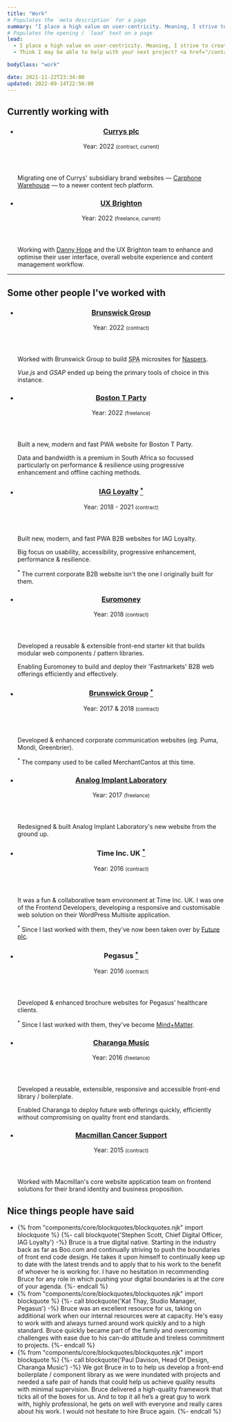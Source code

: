 ```yaml
---
title: "Work"
# Populates the `meta description` for a page
summary: "I place a high value on user-centricity. Meaning, I strive to create web experiences that look and function well on any device that can connect to the internet, while also considering user needs and business goals."
# Populates the opening / `lead` text on a page
lead:
  - I place a high value on user-centricity. Meaning, I strive to create web experiences that look and function well on any device that can connect to the internet, while also considering user needs and business goals.
  - Think I may be able to help with your next project? <a href="/contact">Get in touch</a>.

bodyClass: "work"

date: 2021-11-22T23:34:00
updated: 2022-09-14T22:56:00
---
```


<section aria-labelledby="work-current" class="companies | flow">
  <h2 id="work-current">Currently working with</h2>
  <ul role="list" class="auto-grid | no-list">
    <li>
      <article class="card card--stacked call-out">
        <div class="card__content">
          <header class="card__header">
            <h3 class="card__title">
              <a href="https://www.currysplc.com/">Currys plc</a>
            </h3>
            <span class="date-time">Year: 2022 <small>(contract, current)</small></span>
          </header>
          <div class="card__body | flow">
            <p>Migrating one of Currys' subsidiary brand websites &mdash; <a href="https://www.carphonewarehouse.com/">Carphone Warehouse</a> &mdash; to a newer content tech platform.</p>
          </div>
        </div>
      </article>
    </li>
    <li>
      <article class="card card--stacked call-out">
        <div class="card__content">
          <header class="card__header">
            <h3 class="card__title">
              <a href="https://uxbri.org">UX Brighton</a>
            </h3>
            <span class="date-time">Year: 2022 <small>(freelance, current)</small></span>
          </header>
          <div class="card__body | flow">
            <p>Working with <a href="http://dannyhope.co.uk/">Danny Hope</a> and the UX Brighton team to enhance and optimise their user interface, overall website experience and content management workflow.</p>
          </div>
        </div>
      </article>
    </li>
  </ul>
</section>

---

<section aria-labelledby="work-past" class="companies | flow">
  <h2 id="work-past">Some other people I've worked with</h2>
  <ul role="list" class="auto-grid | no-list">
    <li>
      <article class="card card--stacked">
        <div class="card__content">
          <header class="card__header">
            <h3 class="card__title">
              <a href="https://www.brunswickgroup.com">Brunswick Group</a>
            </h3>
            <span class="date-time">Year: 2022 <small>(contract)</small></span>
          </header>
          <div class="card__body | flow">
            <p>Worked with Brunswick Group to build <abbr title="Single Page Application.">SPA</abbr> microsites for <a href="https://www.naspers.com/">Naspers</a>.</p>
            <p><em>Vue.js</em> and <em>GSAP</em> ended up being the primary tools of choice in this instance.</p>
          </div>
        </div>
      </article>
    </li>
    <li>
      <article class="card card--stacked">
        <div class="card__content">
          <header class="card__header">
            <h3 class="card__title">
              <a href="https://bostontparty.co.za">Boston T Party</a>
            </h3>
            <span class="date-time">Year: 2022 <small>(freelance)</small></span>
          </header>
          <div class="card__body | flow">
            <p>Built a new, modern and fast PWA website for Boston T Party.</p>
            <p>Data and bandwidth is a premium in South Africa so focussed particularly on performance & resilience using progressive enhancement and offline caching methods.</p>
          </div>
        </div>
      </article>
    </li>
    <li>
      <article class="card card--stacked">
        <div class="card__content">
          <header class="card__header">
            <h3 class="card__title">
              <a href="https://iagloyalty.com">IAG Loyalty</a> <a href="#fn:iag-loyalty" class="footnote" rel="footnote"><sup>*</sup></a>
            </h3>
            <span class="date-time">Year: 2018 - 2021 <small>(contract)</small></span>
          </header>
          <div class="card__body | flow">
            <p>Built new, modern, and fast PWA B2B websites for IAG Loyalty.</p>
            <p>Big focus on usability, accessibility, progressive enhancement, performance & resilience.</p>
          </div>
          <footer id="fn:iag-loyalty" class="card__footer">
            <p><sup>*</sup> The current corporate B2B website isn't the one I originally built for them.</p>
          </footer>
        </div>
      </article>
    </li>
    <li>
      <article class="card card--stacked">
        <div class="card__content">
          <header class="card__header">
            <h3 class="card__title">
              <a href="https://www.euromoneyplc.com">Euromoney</a>
            </h3>
            <span class="date-time">Year: 2018 <small>(contract)</small></span>
          </header>
          <div class="card__body | flow">
            <p>Developed a reusable & extensible front-end starter kit that builds modular web components / pattern libraries.</p>
            <p>Enabling Euromoney to build and deploy their 'Fastmarkets' B2B web offerings efficiently and effectively.</p>
          </div>
        </div>
      </article>
    </li>
    <li>
      <article class="card card--stacked">
        <div class="card__content">
          <header class="card__header">
            <h3 class="card__title">
              <a href="https://www.brunswickgroup.com">Brunswick Group</a> <a href="#fn:brunswick-group" class="footnote" rel="footnote"><sup>*</sup></a>
            </h3>
            <span class="date-time">Year: 2017 & 2018 <small>(contract)</small></span>
          </header>
          <div class="card__body">
            <p>Developed & enhanced corporate communication websites (eg. Puma, Mondi, Greenbrier).</p>
          </div>
          <footer id="fn:brunswick-group" class="card__footer">
            <p><sup>*</sup> The company used to be called MerchantCantos at this time.</p>
          </footer>
        </div>
      </article>
    </li>
    <li>
      <article class="card card--stacked">
        <div class="card__content">
          <header class="card__header">
            <h3 class="card__title">
              <a href="http://analog-lab.co.uk">Analog Implant Laboratory</a>
            </h3>
            <span class="date-time">Year: 2017 <small>(freelance)</small></span>
          </header>
          <div class="card__body">
            <p>Redesigned & built Analog Implant Laboratory's new website from the ground up.</p>
          </div>
        </div>
      </article>
    </li>
    <li>
      <article class="card card--stacked">
        <div class="card__content">
          <header class="card__header">
            <h3 class="card__title">Time Inc. UK <a href="#fn:time-inc" class="footnote" rel="footnote"><sup>*</sup></a></h3>
            <span class="date-time">Year: 2016 <small>(contract)</small></span>
          </header>
          <div class="card__body | flow">
            <p>It was a fun & collaborative team environment at Time Inc. UK. I was one of the Frontend Developers, developing a responsive and customisable web solution on their WordPress Multisite application.</p>
          </div>
          <footer id="fn:time-inc" class="card__footer">
            <p><sup>*</sup> Since I last worked with them, they've now been taken over by <a href="https://www.futureplc.com/">Future plc</a>.</p>
          </footer>
        </div>
      </article>
    </li>
    <li>
      <article class="card card--stacked">
        <div class="card__content">
          <header class="card__header">
            <h3 class="card__title">Pegasus <a href="#fn:pegasus" class="footnote" rel="footnote"><sup>*</sup></a></h3>
            <span class="date-time">Year: 2016 <small>(contract)</small></span>
          </header>
          <div class="card__body | flow">
            <p>Developed & enhanced brochure websites for Pegasus’ healthcare clients.</p>
          </div>
          <footer id="fn:pegasus" class="card__footer">
            <p><sup>*</sup> Since I last worked with them, they've become <a href="https://mindplusmatter.com/">Mind+Matter</a>.</p>
          </footer>
        </div>
      </article>
    </li>
    <li>
      <article class="card card--stacked">
        <div class="card__content">
          <header class="card__header">
            <h3 class="card__title">
              <a href="https://charanga.com">Charanga Music</a>
            </h3>
            <span class="date-time">Year: 2016 <small>(freelance)</small></span>
          </header>
          <div class="card__body | flow">
            <p>Developed a reusable, extensible, responsive and accessible front-end library / boilerplate.</p>
            <p>Enabled Charanga to deploy future web offerings quickly, efficiently without compromising on quality front end standards.</p>
          </div>
        </div>
      </article>
    </li>
    <li>
      <article class="card card--stacked">
        <div class="card__content">
          <header class="card__header">
            <h3 class="card__title">
              <a href="https://www.macmillan.org.uk">Macmillan Cancer Support</a>
            </h3>
            <span class="date-time">Year: 2015 <small>(contract)</small></span>
          </header>
          <div class="card__body">
            <p>Worked with Macmillan's core website application team on frontend solutions for their brand identity and business proposition.</p>
          </div>
        </div>
      </article>
    </li>
  </ul>
</section>

<section aria-labelledby="testimonials" class="testimonials | flow">
  <h2 id="testimonials">Nice things people have said</h2>
  <ul role="list" class="auto-grid | no-list">
    <li>
    {% from "components/core/blockquotes/blockquotes.njk" import blockquote %}
    {%- call blockquote('Stephen Scott, Chief Digital Officer, IAG Loyalty') -%}
      Bruce is a true digital native. Starting in the industry back as far as Boo.com and continually striving to push the boundaries of front end code design. He takes it upon himself to continually keep up to date with the latest trends and to apply that to his work to the benefit of whoever he is working for. I have no hesitation in recommending Bruce for any role in which pushing your digital boundaries is at the core of your agenda.
    {%- endcall %}
    </li>
    <li>
    {% from "components/core/blockquotes/blockquotes.njk" import blockquote %}
    {%- call blockquote('Kat Thay, Studio Manager, Pegasus') -%}
      Bruce was an excellent resource for us, taking on additional work when our internal resources were at capacity. He's easy to work with and always turned around work quickly and to a high standard. Bruce quickly became part of the family and overcoming challenges with ease due to his can-do attitude and tireless commitment to projects.
    {%- endcall %}
    </li>
    <li>
    {% from "components/core/blockquotes/blockquotes.njk" import blockquote %}
    {%- call blockquote('Paul Davison, Head Of Design, Charanga Music') -%}
      We got Bruce in to to help us develop a front-end boilerplate / component library as we were inundated with projects and needed a safe pair of hands that could help us achieve quality results with minimal supervision. Bruce delivered a high-quality framework that ticks all of the boxes for us. And to top it all he’s a great guy to work with, highly professional, he gets on well with everyone and really cares about his work. I would not hesitate to hire Bruce again.
    {%- endcall %}
    </li>
  </ul>
</section>
